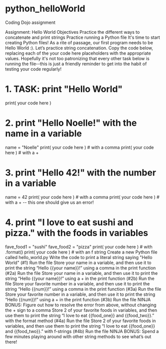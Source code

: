 # python_helloWorld
Coding Dojo assignment

Assignment: Hello World
Objectives
Practice the different ways to concatenate and print strings
Practice running a Python file
It's time to start creating Python files! As a rite of passage, our first program needs to be Hello World :). Let’s practice string concatenation. Copy the code below, replacing each of the your code here placeholders with the appropriate values. Hopefully it's not too patronizing that every other task below is running the file--this is just a friendly reminder to get into the habit of testing your code regularly!

# 1. TASK: print "Hello World"
print( your code here )
# 2. print "Hello Noelle!" with the name in a variable
name = "Noelle"
print( your code here )	# with a comma
print( your code here )	# with a +
# 3. print "Hello 42!" with the number in a variable
name = 42
print( your code here )	# with a comma
print( your code here )	# with a +	-- this one should give us an error!
# 4. print "I love to eat sushi and pizza." with the foods in variables
fave_food1 = "sushi"
fave_food2 = "pizza"
print( your code here ) # with .format()
print( your code here ) # with an f string
 Create a new Python file called hello_world.py
 Write the code to print a literal string saying "Hello World" (#1)
 Run the file
 Store your name in a variable, and then use it to print the string “Hello {{your name}}!” using a comma in the print function (#2a)
 Run the file
 Store your name in a variable, and then use it to print the string “Hello {{your name}}!” using a + in the print function (#2b)
 Run the file
 Store your favorite number in a variable, and then use it to print the string “Hello {{num}}!” using a comma in the print function (#3a)
 Run the file
 Store your favorite number in a variable, and then use it to print the string “Hello {{num}}!” using a + in the print function (#3b)
 Run the file
 NINJA BONUS: Figure out how to resolve the error from above, without changing the + sign to a comma
 Store 2 of your favorite foods in variables, and then use them to print the string “I love to eat {{food_one}} and {{food_two}}.” with the format method (#4a)
 Run the file
 Store 2 of your favorite foods in variables, and then use them to print the string “I love to eat {{food_one}} and {{food_two}}.” with f-strings (#4b)
 Run the file
 NINJA BONUS: Spend a few minutes playing around with other string methods to see what’s out there!
